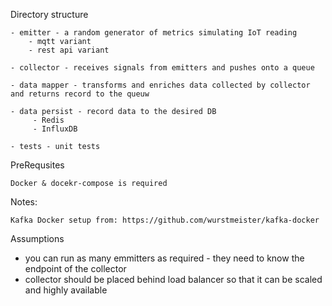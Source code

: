 Directory structure    
    
    - emitter - a random generator of metrics simulating IoT reading
        - mqtt variant
        - rest api variant
    
    - collector - receives signals from emitters and pushes onto a queue
    
    - data mapper - transforms and enriches data collected by collector and returns record to the queuw
    
    - data persist - record data to the desired DB
         - Redis
         - InfluxDB
    
    - tests - unit tests
    
PreRequsites 

    Docker & docekr-compose is required


Notes:
    
    Kafka Docker setup from: https://github.com/wurstmeister/kafka-docker
    

Assumptions
 - you can run as many emmitters as required - they need to know the endpoint of the collector
 - collector should be placed behind load balancer so that it can be scaled and highly available
 